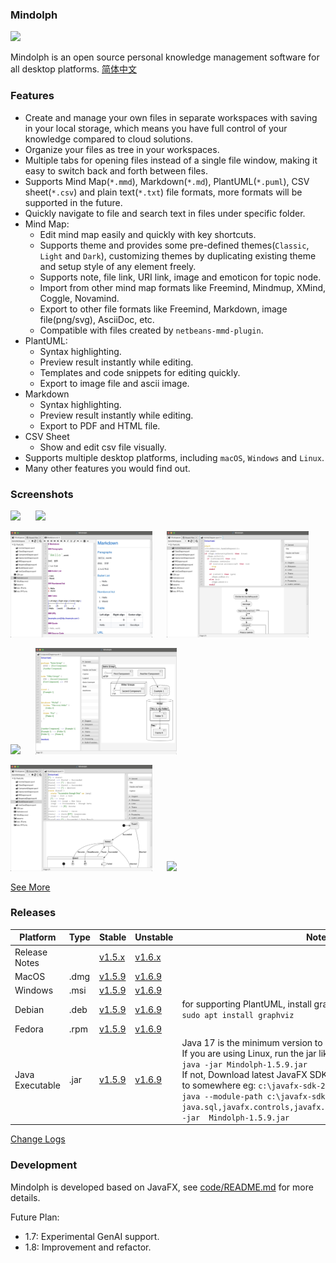### Mindolph

![](./DemoWorkspace/app_30.png)

Mindolph is an open source personal knowledge management software for all desktop platforms. [简体中文](./docs/README_zh_CN.md)


### Features
* Create and manage your own files in separate workspaces with saving in your local storage, which means you have full control of your knowledge compared to cloud solutions.
* Organize your files as tree in your workspaces.
* Multiple tabs for opening files instead of a single file window, making it easy to switch back and forth between files.
* Supports Mind Map(`*.mmd`), Markdown(`*.md`), PlantUML(`*.puml`), CSV sheet(`*.csv`) and plain text(`*.txt`) file formats, more formats will be supported in the future.
* Quickly navigate to file and search text in files under specific folder.
* Mind Map:
	* Edit mind map easily and quickly with key shortcuts.
	* Supports theme and provides some pre-defined themes(`Classic`, `Light` and `Dark`), customizing themes by duplicating existing theme and setup style of any element freely.
	* Supports note, file link, URI link, image and emoticon for topic node. 
	* Import from other mind map formats like Freemind, Mindmup, XMind, Coggle, Novamind.
	* Export to other file formats like Freemind, Markdown, image file(png/svg), AsciiDoc, etc.
	* Compatible with files created by `netbeans-mmd-plugin`.
* PlantUML:
	* Syntax highlighting.
	* Preview result instantly while editing.
	* Templates and code snippets for editing quickly.
	* Export to image file and ascii image.
* Markdown
	* Syntax highlighting.
	* Preview result instantly while editing.
	* Export to PDF and HTML file.
* CSV Sheet
	* Show and edit csv file visually.
* Supports multiple desktop platforms, including `macOS`, `Windows` and `Linux`.
* Many other features you would find out.


### Screenshots
<p float="left">
	<img src="docs/screenshots/mindmap_light.jpg" width="45%"/>
	&nbsp;&nbsp;&nbsp;&nbsp;
	<img src="docs/screenshots/mindmap_dark.jpg" width="45%"/>
</p>
<p float="left">
	<img src="docs/screenshots/markdown1.jpg" width="45%"/>
	&nbsp;&nbsp;&nbsp;&nbsp;
	<img src="docs/screenshots/puml_activity.jpg" width="45%"/>
</p>
<p float="left">
	<img src="docs/screenshots/puml_sequence.jpg" width="45%"/>
	&nbsp;&nbsp;&nbsp;&nbsp;
	<img src="docs/screenshots/puml_component2.jpg" width="45%"/>
</p>
<p float="left">
	<img src="docs/screenshots/puml_state.jpg" width="45%"/>
	&nbsp;&nbsp;&nbsp;&nbsp;
	<img src="docs/screenshots/find_in_files.jpg" width="45%"/>
</p>

[See More](docs/screenshots.md)


### Releases

|Platform|Type|Stable|Unstable|Note|
|----|----|----|----|----|
|Release Notes| |[v1.5.x](docs/release-notes/v1.5/v1.5.md)|[v1.6.x](docs/release-notes/v1.6/v1.6.md)| |
|MacOS|.dmg|[v1.5.9](https://github.com/mindolph/Mindolph/releases/download/v1.5.9/Mindolph-1.5.9.dmg) |[v1.6.9](https://github.com/mindolph/Mindolph/releases/download/v1.6.9/Mindolph-1.6.6.dmg) | |
|Windows|.msi|[v1.5.9](https://github.com/mindolph/Mindolph/releases/download/v1.5.9/Mindolph-1.5.9.msi) |[v1.6.9](https://github.com/mindolph/Mindolph/releases/download/v1.6.9/Mindolph-1.6.6.msi) | |
|Debian|.deb|[v1.5.9](https://github.com/mindolph/Mindolph/releases/download/v1.5.9/Mindolph-1.5.9.deb)|[v1.6.9](https://github.com/mindolph/Mindolph/releases/download/v1.6.9/Mindolph-1.6.6.deb)|	for supporting PlantUML, install graphviz first:</br>  `sudo apt install graphviz`|
|Fedora|.rpm|[v1.5.9](https://github.com/mindolph/Mindolph/releases/download/v1.5.9/Mindolph-1.5.9.rpm)|[v1.6.9](https://github.com/mindolph/Mindolph/releases/download/v1.6.9/Mindolph-1.6.6.rpm)| |
|Java Executable|.jar|[v1.5.9](https://github.com/mindolph/Mindolph/releases/download/v1.5.9/Mindolph-1.5.9.jar)|[v1.6.9](https://github.com/mindolph/Mindolph/releases/download/v1.6.9/Mindolph-1.6.6.jar)| Java 17 is the minimum version to run this application. 	</br> If you are using Linux, run the jar like this:  </br> `java -jar Mindolph-1.5.9.jar`  </br> If not, Download latest JavaFX SDK for your platform and extract to somewhere eg: `c:\javafx-sdk-21`, run the jar file like this:   </br> `java --module-path c:\javafx-sdk-21\lib --add-modules  java.sql,javafx.controls,javafx.fxml,javafx.swing,javafx.web -jar  Mindolph-1.5.9.jar` |


[Change Logs](docs/change_logs.md)


### Development

Mindolph is developed based on JavaFX, 
see [code/README.md](code/README.md) for more details.

Future Plan:  
* 1.7: Experimental GenAI support.
* 1.8: Improvement and refactor.

